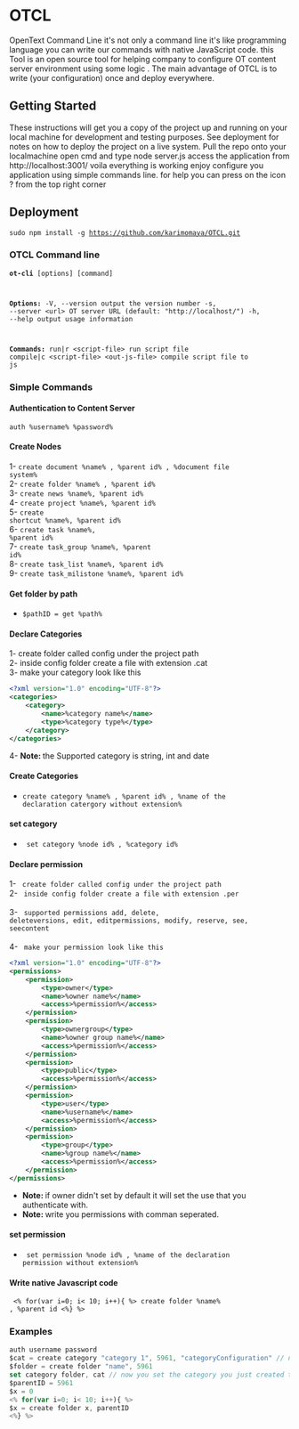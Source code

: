 # OTCL
OpenText Command Line it's not only a command line it's like programming language you can write our commands with native JavaScript code. this Tool is an open source tool for helping company to configure OT content server environment using some logic . The main advantage of OTCL is to write (your configuration) once and deploy everywhere.
## Getting Started
These instructions will get you a copy of the project up and running on your local machine for development and testing purposes. See deployment for notes on how to deploy the project on a live system.
Pull the repo onto your localmachine
open cmd and type node server.js
access the application from http://localhost:3001/
voila everything is working enjoy configure you application using simple commands line. for help you can press on the icon ? from the top right corner
## Deployment
<code>sudo npm install -g https://github.com/karimomaya/OTCL.git</code>

### OTCL Command line
<code>**ot-cli** [options] [command]

**Options:**
  -V, --version                          output the version number
  -s, --server \<url\>                     OT server URL (default: "http://localhost/")
  -h, --help                             output usage information

**Commands:**
  run|r \<script-file\>                    run script file
  compile|c \<script-file\> \<out-js-file\>  compile script file to js 
</code>

### Simple Commands 
#### Authentication to Content Server
<code>auth %username% %password%</code>
#### Create Nodes
1- <code>create document %name% , %parent id% , %document file system% </code> <br>
2- <code>create folder %name% , %parent id% </code> <br>
3- <code>create news %name%, %parent id%</code> <br>
4- <code>create project %name%, %parent id%</code> <br>
5- <code>create shortcut %name%, %parent id%</code> <br>
6- <code>create task %name%, %parent id%</code> <br>
7- <code>create task_group %name%, %parent id%</code> <br>
8- <code>create task_list %name%, %parent id%</code> <br>
9- <code>create task_milistone %name%, %parent id%</code> <br>
#### Get folder by path
* <code>$pathID = get %path% </code> <br>
#### Declare Categories
1- create folder called config under the project path <br>
2- inside config folder create a file with extension .cat <br> 
3- make your category look like this <br>
```xml
<?xml version="1.0" encoding="UTF-8"?>
<categories>
	<category>
		<name>%category name%</name>
		<type>%category type%</type>
	</category>
</categories>
```
4- <b>Note: </b> the Supported category is string, int and date
#### Create Categories
* <code>create category %name% , %parent id% , %name of the declaration catergory without extension% </code> <br>
#### set category
* <code> set category %node id% , %category id% </code> <br>
#### Declare permission
1- <code> create folder called config under the project path </code> <br>
2- <code> inside config folder create a file with extension .per </code> <br>
3- <code> supported permissions add, delete, deleteversions, edit, editpermissions, modify, reserve, see, seecontent </code> <br>
4- <code> make your permission look like this </code> <br>
```xml
<?xml version="1.0" encoding="UTF-8"?>
<permissions>
	<permission>
		<type>owner</type>
		<name>%owner name%</name>
		<access>%permission%</access>
	</permission>
	<permission>
		<type>ownergroup</type>
		<name>%owner group name%</name>
		<access>%permission%</access>
	</permission>
	<permission>
		<type>public</type>
		<access>%permission%</access>
	</permission>
	<permission>
		<type>user</type>
		<name>%username%</name>
		<access>%permission%</access>
	</permission>
	<permission>
		<type>group</type>
		<name>%group name%</name>
		<access>%permission%</access>
	</permission>
</permissions>
```
* <b>Note: </b> if owner didn't set by default it will set the use that you authenticate with.
* <b>Note: </b> write you permissions with comman seperated.
#### set permission
* <code> set permission %node id% , %name of the declaration permission without extension% </code> <br>
#### Write native Javascript code
<code> <% for(var i=0; i< 10; i++){ %> create folder %name% , %parent id <%} %> </code>

### Examples 
```js
auth username password 
$cat = create category "category 1", 5961, "categoryConfiguration" // note that the variable cat hold the id of the category 
$folder = create folder "name", 5961
set category folder, cat // now you set the category you just created to the folder you just created :) 
$parentID = 5961
$x = 0
<% for(var i=0; i< 10; i++){ %> 
$x = create folder x, parentID 
<%} %>
```

